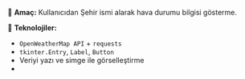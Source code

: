 📌 **Amaç:** Kullanıcıdan Şehir ismi alarak hava durumu bilgisi gösterme.

🔧 **Teknolojiler:**

- `OpenWeatherMap API` + `requests`
- `tkinter.Entry`, `Label`, `Button`
- Veriyi yazı ve simge ile görselleştirme
-
